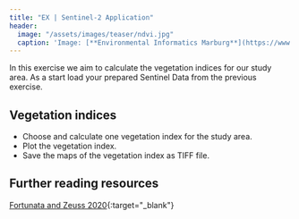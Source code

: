 ```yaml
---
title: "EX | Sentinel-2 Application"
header:
  image: "/assets/images/teaser/ndvi.jpg"
  caption: 'Image: [**Environmental Informatics Marburg**](https://www.uni-marburg.de/en/fb19/disciplines/physisch/environmentalinformatics){:target="_blank"}'
---
```


In this exercise we aim to calculate the vegetation indices for our study area.
As a start load your prepared Sentinel Data from the previous exercise.


## Vegetation indices 

* Choose and calculate one vegetation index for the study area. 
* Plot the vegetation index.
* Save the maps of the vegetation index as TIFF file.


## Further reading resources
[Fortunata and Zeuss 2020](https://link.springer.com/chapter/10.1007/978-3-030-76374-9_3){:target="_blank"}

